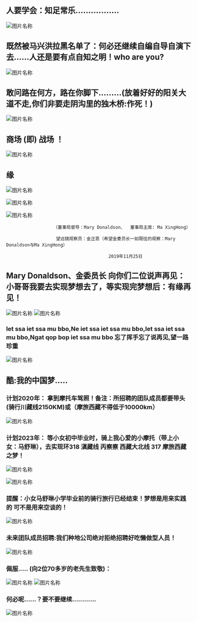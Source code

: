 ##  人要学会：知足常乐.................
![图片名称](https://pic3.zhimg.com/v2-19c3a7927faf77d13e7aaa3094431754_r.jpg)
##  既然被马兴洪拉黑名单了：何必还继续自编自导自演下去......人还是要有点自知之明！who are you?
![图片名称](https://raw.githubusercontent.com/maxinghong/maxinghong.github.io/master/Road.jpg)
##  敢问路在何方，路在你脚下………(放着好好的阳关大道不走,你们非要走阴沟里的独木桥:作死！)
![图片名称](https://imgditan2012.cang.com/201205/02/2012050221300091217327.jpg)
##  商场 (即) 战场 ！ 
![图片名称](https://raw.githubusercontent.com/maxinghong/maxinghong.github.io/master/investor.jpg)
##  缘
![图片名称](https://raw.githubusercontent.com/maxinghong/maxinghong.github.io/master/fish2.jpg)

![图片名称](https://raw.githubusercontent.com/maxinghong/maxinghong.github.io/master/Land.jpg)

![图片名称](https://raw.githubusercontent.com/maxinghong/maxinghong.github.io/master/Investment.jpg)



                      （董事局督导：Mary Donaldson、  董事局主席: Ma XingHong）
                      
                       望远镜观察员：金正恩（希望金委员长一如既往的观察：Mary Donaldson与Ma XingHong）
                       
                                           2019年11月25日
                                           
##  Mary Donaldson、金委员长 向你们二位说声再见：小哥哥我要去实现梦想去了，等实现完梦想后：有缘再见！
![图片名称](https://raw.githubusercontent.com/maxinghong/maxinghong.github.io/master/bye.jpg)
![图片名称](https://raw.githubusercontent.com/maxinghong/maxinghong.github.io/master/goodbye.jpg)  
###  Iet ssa iet ssa mu bbo,Ne iet ssa iet ssa mu bbo,Iet ssa iet ssa mu bbo,Ngat qop bop iet ssa mu bbo 忘了挥手忘了说再见,望一路珍重
![图片名称](https://raw.githubusercontent.com/maxinghong/maxinghong.github.io/master/MaryDonaldson.jpg)


 
##  酷:我的中国梦.....

### 计划2020年： 拿到摩托车驾照！备注：所招聘的团队成员都要带头(骑行川藏线2150KM)或（摩旅西藏不得低于10000km）

![图片名称](https://raw.githubusercontent.com/maxinghong/maxinghong.github.io/master/Three_rounds.jpg)

### 计划2023年： 等小女初中毕业时，骑上我心爱的小摩托（带上小女：马舒琳），去实现环318 滇藏线 丙察察 西藏大北线 317 摩旅西藏之梦！
![图片名称](https://timgsa.baidu.com/timg?image&quality=80&size=b9999_10000&sec=1575108422881&di=f0c82659f50b33233e4616f95b9c8f30&imgtype=0&src=http%3A%2F%2Fpic.51yuansu.com%2Fpic3%2Fcover%2F03%2F19%2F44%2F5b64e172a8660_610.jpg)

![图片名称](https://raw.githubusercontent.com/maxinghong/maxinghong.github.io/master/xz.jpg)

### 提醒：小女马舒琳小学毕业前的骑行旅行已经结束！梦想是用来实践的 可不是用来空谈的！

![图片名称](https://raw.githubusercontent.com/maxinghong/maxinghong.github.io/master/qhh.jpg)

### 未来团队成员招聘:我们种地公司绝对拒绝招聘好吃懒做型人员！
![图片名称](https://raw.githubusercontent.com/maxinghong/maxinghong.github.io/master/index.jpg)
### 佩服..... (向2位70多岁的老先生致敬)：
![图片名称](https://5b0988e595225.cdn.sohucs.com/images/20170906/b13118e100f346ce9bdade5ad8570c22.jpeg)
![图片名称](http://img.newmotor.com.cn/UploadFiles/2014-02/laoge/W020131016381299685842.jpg)

### 何必呢......？要不要继续............
![图片名称](https://timgsa.baidu.com/timg?image&quality=80&size=b9999_10000&sec=1575349486013&di=2efc8bb1c6c6892db47fbbb240c7d877&imgtype=0&src=http%3A%2F%2Fimg.bqatj.com%2Fimg%2F7c0cf7f7e46e44c5.jpg)
